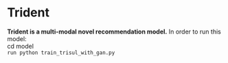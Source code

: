 # Trident
**Trident is a multi-modal novel recommendation model.**
In order to run this model: <br/>
cd model <br/>
`run python train_trisul_with_gan.py`
